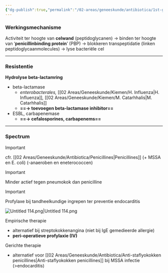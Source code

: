 ```yaml
---
{"dg-publish":true,"permalink":"/02-areas/geneeskunde/antibiotica/1st-gen-cephalosporines/","noteIcon":"","created":"2024-11-24T10:57:22.614+01:00","updated":"2025-01-01T00:00:34.719+01:00"}
---
```


### Werkingsmechanisme

Activiteit ter hoogte van **celwand** (peptidoglycanen) → binden ter hoogte van ‘**penicillinbinding protein**’ (PBP) → blokkeren transpeptidatie (linken peptidoglycaanmolecules) → lyse bacteriële cel


  

---

  

### Resistentie

**Hydrolyse beta-lactamring**

- beta-lactamase
    - _enterobacterales,_ [[02 Areas/Geneeskunde/Kiemen/H. Influenza\|H. Influenza]]_,_ [[02 Areas/Geneeskunde/Kiemen/M. Catarhhalis\|M. Catarhhalis]]
    - **==→ toevoegen beta-lactamase inhibitor==**
- ESBL, carbapenemase
    - **==→ cefalosporines, carbapenems==**

  

  

---

  

### Spectrum

> [!important]  
> cfr. [[02 Areas/Geneeskunde/Antibiotica/Penicillines\|Penicillines]] (+ MSSA en E. coli) (-anaeroben en eneterococcen)  
  
> [!important]  
> Minder actief tegen pneumokok dan penicilline  
  
> [!important]  
> Profylaxe bij tandheelkundige ingrepen ter preventie endocarditis  

![Untitled 114.png|Untitled 114.png](/img/user/05%20Toolkit/Files/Untitled%20114.png)

Empirische therapie

- alternatief bij streptokokkenangina (niet bij IgE gemedieerde allergie)
- **peri-operatieve profylaxie (IV)**

Gerichte therapie

- alternatief voor [[02 Areas/Geneeskunde/Antibiotica/Anti-staflyokokken penicillines\|Anti-staflyokokken penicillines]] bij MSSA infectie (>endocarditis)